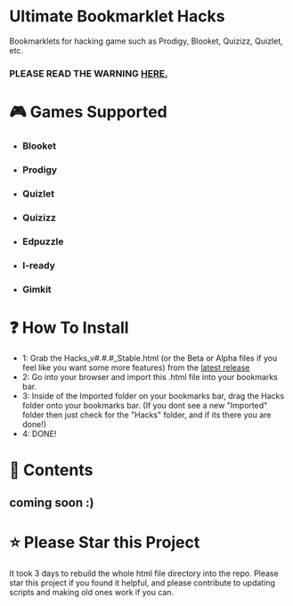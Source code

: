 # Ultimate Bookmarklet Hacks
Bookmarklets for hacking game such as Prodigy, Blooket, Quizizz, Quizlet, etc.
### PLEASE READ THE WARNING [HERE.](https://github.com/renzz00/ultimate-bookmarklet-hacks/blob/main/WARNING.md)

# 🎮 Games Supported
* ### Blooket
* ### Prodigy
* ### Quizlet
* ### Quizizz
* ### Edpuzzle
* ### I-ready
* ### Gimkit

# ❓ How To Install
* 1: Grab the Hacks_v#.#.#_Stable.html (or the Beta or Alpha files if you feel like you want some more features) from the [latest release](https://github.com/renzz00/ultimate-bookmarklet-hacks/releases/latest)
* 2: Go into your browser and import this .html file into your bookmarks bar.
* 3: Inside of the Imported folder on your bookmarks bar, drag the Hacks folder onto your bookmarks bar. (If you dont see a new "Imported" folder then just check for the "Hacks" folder, and if its there you are done!)
* 4: DONE!

# 📖 Contents
## coming soon :)

# ⭐ Please Star this Project
It took 3 days to rebuild the whole html file directory into the repo. Please star this project if you found it helpful, and please contribute to updating scripts and making old ones work if you can.
